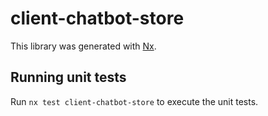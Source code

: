 # client-chatbot-store

This library was generated with [Nx](https://nx.dev).

## Running unit tests

Run `nx test client-chatbot-store` to execute the unit tests.
